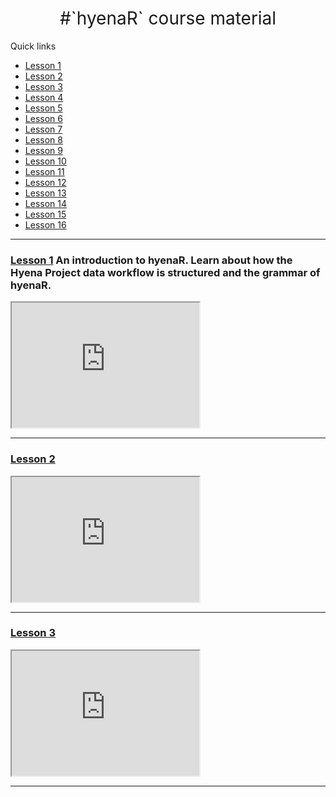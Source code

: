 <h1 style="font-weight:normal" align="center">
  &nbsp;#`hyenaR` course material&nbsp;
</h1>

<!--
WE COULD LINK TO hyenaR or hyena project website/twitter
<div align="center">

&nbsp;&nbsp;&nbsp;:link: [Website][Website]&nbsp;&nbsp;&nbsp;|&nbsp;&nbsp;&nbsp;:speech_balloon: [Twitter][Twitter]&nbsp;&nbsp;&nbsp;|&nbsp;&nbsp;&nbsp;:necktie: [LinkedIn][LinkedIn]

</div>

Quick Link

[Twitter]:https://twitter.com/ldbailey255/
[LinkedIn]:https://www.linkedin.com/in/liam-bailey-446823118/
[Website]:https://liamdbailey.com/
-->
<summary>Quick links</summary>

<!-- toc -->
- [Lesson 1](https://hyenaproject.github.io/hyenaR_course/hyenaR_teaching_1.html)
- [Lesson 2](https://hyenaproject.github.io/hyenaR_course/hyenaR_teaching_2.html)
- [Lesson 3](https://hyenaproject.github.io/hyenaR_course/hyenaR_teaching_3.html)
- [Lesson 4](https://hyenaproject.github.io/hyenaR_course/hyenaR_teaching_4.html)
- [Lesson 5](https://hyenaproject.github.io/hyenaR_course/hyenaR_teaching_5.html)
- [Lesson 6](https://hyenaproject.github.io/hyenaR_course/hyenaR_teaching_6.html)
- [Lesson 7](https://hyenaproject.github.io/hyenaR_course/hyenaR_teaching_7.html)
- [Lesson 8](https://hyenaproject.github.io/hyenaR_course/hyenaR_teaching_8.html)
- [Lesson 9](https://hyenaproject.github.io/hyenaR_course/hyenaR_teaching_9.html)
- [Lesson 10](https://hyenaproject.github.io/hyenaR_course/hyenaR_teaching_10.html)
- [Lesson 11](https://hyenaproject.github.io/hyenaR_course/hyenaR_teaching_11.html)
- [Lesson 12](https://hyenaproject.github.io/hyenaR_course/hyenaR_teaching_12.html)
- [Lesson 13](https://hyenaproject.github.io/hyenaR_course/hyenaR_teaching_13.html)
- [Lesson 14](https://hyenaproject.github.io/hyenaR_course/hyenaR_teaching_14.html)
- [Lesson 15](https://hyenaproject.github.io/hyenaR_course/hyenaR_teaching_15.html)
- [Lesson 16](https://hyenaproject.github.io/hyenaR_course/hyenaR_teaching_16.html)
  
<!-- tocstop -->

***

### [Lesson 1](https://hyenaproject.github.io/hyenaR_course/hyenaR_teaching_1.html) An introduction to hyenaR. Learn about how the Hyena Project data workflow is structured and the grammar of hyenaR.

 <iframe src="https://hyenaproject.github.io/hyenaR_course/hyenaR_teaching_1.html" height="200" width="300" title="Lesson 1"></iframe>

***

### [Lesson 2](https://hyenaproject.github.io/hyenaR_course/hyenaR_teaching_2.html)

 <iframe src="https://hyenaproject.github.io/hyenaR_course/hyenaR_teaching_2.html" height="200" width="300" title="Lesson 1"></iframe>

***

### [Lesson 3](https://hyenaproject.github.io/hyenaR_course/hyenaR_teaching_3.html)

 <iframe src="https://hyenaproject.github.io/hyenaR_course/hyenaR_teaching_3.html" height="200" width="300" title="Lesson 1"></iframe>

***
<!-- 
#### Attribution-NonCommercial-ShareAlike 4.0 International (CC BY-NC-SA 4.0)
<div style="width:300px; height:200px">
<img src=https://camo.githubusercontent.com/00f7814990f36f84c5ea74cba887385d8a2f36be/68747470733a2f2f646f63732e636c6f7564706f7373652e636f6d2f696d616765732f63632d62792d6e632d73612e706e67 alt="" height="42">
</div>
--!>